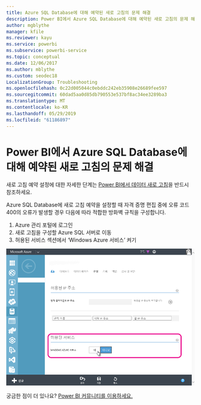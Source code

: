 ```yaml
---
title: Azure SQL Database에 대해 예약된 새로 고침의 문제 해결
description: Power BI에서 Azure SQL Database에 대해 예약된 새로 고침의 문제 해결
author: mgblythe
manager: kfile
ms.reviewer: kayu
ms.service: powerbi
ms.subservice: powerbi-service
ms.topic: conceptual
ms.date: 12/06/2017
ms.author: mblythe
ms.custom: seodec18
LocalizationGroup: Troubleshooting
ms.openlocfilehash: 0c22d005044c0ebddc242eb35908e26689fee597
ms.sourcegitcommit: 60dad5aa0d85db790553e537bf8ac34ee3289ba3
ms.translationtype: MT
ms.contentlocale: ko-KR
ms.lasthandoff: 05/29/2019
ms.locfileid: "61186897"
---
```

# <a name="troubleshooting-scheduled-refresh-for-azure-sql-databases-in-power-bi"></a>Power BI에서 Azure SQL Database에 대해 예약된 새로 고침의 문제 해결
새로 고침 예약 설정에 대한 자세한 단계는 [Power BI에서 데이터 새로 고침](refresh-data.md)을 반드시 참조하세요.

Azure SQL Database에 새로 고침 예약을 설정할 때 자격 증명 편집 중에 오류 코드 400의 오류가 발생할 경우 다음에 따라 적합한 방화벽 규칙을 구성합니다.

1. Azure 관리 포털에 로그인
2. 새로 고침을 구성할 Azure SQL 서버로 이동
3. 허용된 서비스 섹션에서 ‘Windows Azure 서비스’ 켜기

![Azure에서 허용된 서비스](media/service-admin-troubleshooting-scheduled-refresh-azure-sql-databases/azurerefresh.png)  

궁금한 점이 더 있나요? [Power BI 커뮤니티를 이용하세요.](http://community.powerbi.com/)

